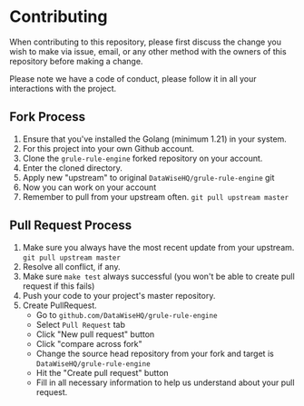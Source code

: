# Contributing

When contributing to this repository, please first discuss the change you wish to make via issue,
email, or any other method with the owners of this repository before making a change. 

Please note we have a code of conduct, please follow it in all your interactions with the project.

## Fork Process

1. Ensure that you've installed the Golang (minimum 1.21) in your system.
2. For this project into your own Github account.
3. Clone the `grule-rule-engine` forked repository on your account.
4. Enter the cloned directory.
5. Apply new "upstream" to original `DataWiseHQ/grule-rule-engine` git
6. Now you can work on your account
7. Remember to pull from your upstream often. `git pull upstream master`

## Pull Request Process

1. Make sure you always have the most recent update from your upstream. `git pull upstream master`
2. Resolve all conflict, if any.
3. Make sure `make test` always successful (you won't be able to create pull request if this fails)
4. Push your code to your project's master repository.
5. Create PullRequest. 
    * Go to `github.com/DataWiseHQ/grule-rule-engine`
    * Select `Pull Request` tab
    * Click "New pull request" button
    * Click "compare across fork"
    * Change the source head repository from your fork and target is `DataWiseHQ/grule-rule-engine`
    * Hit the "Create pull request" button
    * Fill in all necessary information to help us understand about your pull request.  

